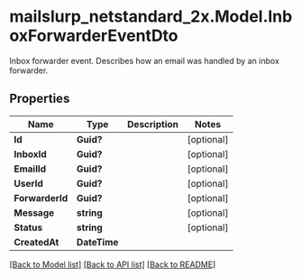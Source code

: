 # mailslurp_netstandard_2x.Model.InboxForwarderEventDto
Inbox forwarder event. Describes how an email was handled by an inbox forwarder.

## Properties

Name | Type | Description | Notes
------------ | ------------- | ------------- | -------------
**Id** | **Guid?** |  | [optional] 
**InboxId** | **Guid?** |  | [optional] 
**EmailId** | **Guid?** |  | [optional] 
**UserId** | **Guid?** |  | [optional] 
**ForwarderId** | **Guid?** |  | [optional] 
**Message** | **string** |  | [optional] 
**Status** | **string** |  | [optional] 
**CreatedAt** | **DateTime** |  | 

[[Back to Model list]](../README#documentation-for-models) [[Back to API list]](../README#documentation-for-api-endpoints) [[Back to README]](../README)

